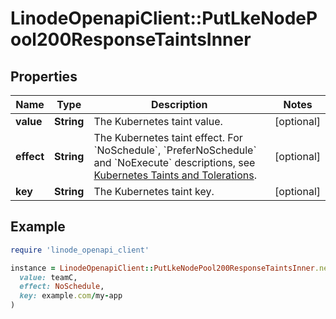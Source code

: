 # LinodeOpenapiClient::PutLkeNodePool200ResponseTaintsInner

## Properties

| Name | Type | Description | Notes |
| ---- | ---- | ----------- | ----- |
| **value** | **String** | The Kubernetes taint value. | [optional] |
| **effect** | **String** | The Kubernetes taint effect. For &#x60;NoSchedule&#x60;, &#x60;PreferNoSchedule&#x60; and &#x60;NoExecute&#x60; descriptions, see [Kubernetes Taints and Tolerations](https://kubernetes.io/docs/concepts/scheduling-eviction/taint-and-toleration/). | [optional] |
| **key** | **String** | The Kubernetes taint key. | [optional] |

## Example

```ruby
require 'linode_openapi_client'

instance = LinodeOpenapiClient::PutLkeNodePool200ResponseTaintsInner.new(
  value: teamC,
  effect: NoSchedule,
  key: example.com/my-app
)
```

